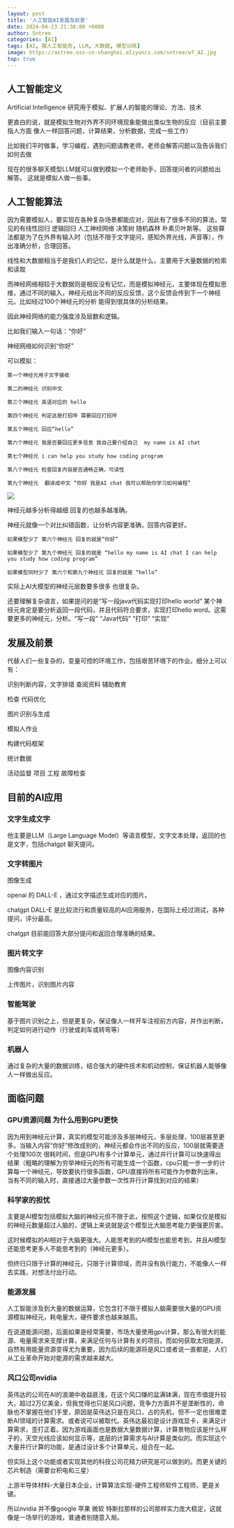 ```yaml
---
layout: post
title: '人工智能AI发展及前景'
date: 2024-04-23 21:30:00 +0800
author: Sntree
categories: [AI]
tags: [AI, 服人工智能务, LLM, 大数据, 模型训练]
image: https://astree.oss-cn-shanghai.aliyuncs.com/sntree/wf_AI.jpg
top: true
---
```




## 人工智能定义

Artificial Intelligence  研究用于模拟、扩展人的智能的理论、方法、技术

更直白的说，就是模拟生物对外界不同环境现象能做出类似生物的反应（目前主要指人方面 像人一样回答问题，计算结果，分析数据，完成一些工作）

比如我们平时做事，学习编程，遇到问题请教老师，老师会解答问题以及告诉我们如何去做

现在的很多聊天模型LLM就可以做到模拟一个老师助手，回答提问者的问题给出解答。 这就是模拟人做一些事。

## 人工智能算法
因为需要模拟人，要实现在各种复杂场景都能应对，因此有了很多不同的算法，常见的有线性回归 逻辑回归 人工神经网络 决策树 随机森林 朴素贝叶斯等。
这些算法都是为了在外界有输入时（包括不限于文字提问，感知外界光线，声音等），作出准确分析，合理回答。

线性和大数据相当于是我们人的记忆，是什么就是什么，主要用于大量数据的检索和读取


而神经网络相较于大数据则是相反没有记忆，而是模拟神经元，主要体现在模拟思维，通过不同的输入，神经元给出不同的反应反馈，这个反馈会传到下一个神经元。比如经过100个神经元的分析 能得到很具体的分析结果。



因此神经网络的能力强度涉及层数和逻辑。



<!--more-->

比如我们输入一句话：“你好“

神经网络如何识别“你好”

可以模拟：

```
第一个神经元用于文字接收

第二的神经元 识别中文

第三个神经元 英语对应的 hello

第四个神经元 判定这是打招呼 需要回应打招呼

第五个神经元 回应“hello”

第六个神经元 我是否要回应更多信息 我自己要介绍自己  my name is AI chat 

第七个神经元 i can help you study how coding program

第八个神经元 检查回复内容是否通畅正确，可读性

第九个神经元  翻译成中文 “你好 我是AI chat 我可以帮助你学习如何编程”
```

![](https://astree.oss-cn-shanghai.aliyuncs.com/opendir/nn-2024-06-13-2100.png)

神经元越多分析得越细 回复的也越多越准确。

神经元就像一个对比纠错函数，让分析内容更准确，回答内容更好。


```
如果模型少了 第六个神经元 回复的就是“你好”

如果模型少了 第九个神经元 回复的就是 “hello my name is AI chat I can help you study how coding program”

如果模型同时少了 第六个和第九个神经元 回复的就是 “hello”
```


实际上AI大模型的神经元层数要多很多 也很复杂。

还要理解复杂语言，如果提问的是“写一段java代码实现打印hello world” 某个神经元肯定是要分析返回一段代码，并且代码符合要求，实现打印hello word。这需要更多的神经元，分析。“写一段” “Java代码” “打印” “实现” 


## 发展及前景

代替人们一些复杂的，变量可控的环境工作，包括艰苦环境下的作业。细分上可以有：

识别判断内容，文字排错 查阅资料 辅助教育

检查 代码优化

图片识别与生成

模拟人作业

构建代码框架

统计数据

活动监督 项目 工程  故障检查



## 目前的AI应用

### 文字生成文字

他主要是LLM（Large Language Model）等语言模型，文字文本处理，返回的也是文字，包括chatgpt 聊天提问。

### 文字转图片

图像生成

openai 的 DALL-E ，通过文字描述生成对应的图片。

chatgpt DALL-E 是比较流行和质量较高的AI应用服务，在国际上经过测试，各种提问，评分最高。

chatgpt 目前能回答大部分提问和返回合理准确的结果。

### 图片转文字

图像内容识别

上传图片，识别图片内容

### 智能驾驶

基于图片识别之上，但是更复杂，保证像人一样开车注视前方内容，并作出判断，判定如何进行动作（行驶或刹车或转弯等）



### 机器人

通过复杂的大量的数据训练，结合强大的硬件技术和机动控制，保证机器人能够像人一样做出反应。





## 面临问题
### GPU资源问题 为什么用到GPU更快
因为用到神经元计算，真实的模型可能涉及多层神经元，多层处理，100层甚至更多。当输入内容“你好”修改成别的，神经元都会作出不同的反应，100层就需要逐个处理100次 很耗时间，但是GPU有多个计算单元，通过并行计算可以快速得出结果（粗略的理解为穷举神经元的所有可能生成一个函数，cpu只能一步一步的计算每一个神经元，导致要执行很多函数，GPU直接将所有可能作为参数列出来，当有不同的输入时，直接通过大量参数一次性并行计算找到对应的结果）

### 科学家的担忧

主要是AI模型包括模拟大脑的神经元但不限于此，按照这个逻辑，如果仅仅是模拟的神经元数量超过人脑的，逻辑上来说就是这个模型比大脑思考能力更强更厉害。

这时候模拟的AI相对于大脑更强大。人能思考到的AI模型也能思考到，并且AI模型还能思考更多人不能思考到的（神经元更多）。

但终归只限于计算的神经元，只限于计算领域，而并没有执行能力，不能像人一样去实践，对想法付出行动。



### 能源发展

人工智能涉及到大量的数据运算，它包含打不限于模拟人脑需要很大量的GPU资源模拟神经元，耗电量大，硬件要求也越来越高。

在说道能源问题，后面如果是经常需要，市场大量使用gpu计算，那么有很大的能源、电量需求来支撑计算，来满足任何与计算有关的项目。而如何获取太阳能源，自然有用能量资源变得尤为重要。因为后续的能源将是风口或者说一直都是，人们从工业革命开始对能源的需求越来越大。



### 风口公司nvidia



英伟达的公司在AI的浪潮中收益匪浅，在这个风口赚的盆满钵满，现在市值提升较大，超过2万亿美金，但我觉得也只是风口问题，竞争力方面并不是垄断性的，命脉也不掌握在他们手里，原因是英伟达只是在风口，占的先机，但不一定也很难垄断AI领域的计算需求。或者说可以被取代。英伟达最初是设计游戏显卡，来满足计算需求，歪打正着。因为游戏画面也是数据大量数据计算，计算景物应该是什么样子的，天空光线应该如何显示等，底层的计算需求与AI计算是类似的。而实现这个大量并行计算的功能，是通过设计多个计算单元，组合在一起。

但实际上这个功能或者实现其他的科技公司花精力研究是可以做到的。而更关键的芯片制造（需要台积电和三星）

上游半导体材料-大量日本企业，计算算法实现-硬件工程师软件工程师，更是关键。

所以nvidia 并不像google 苹果 微软 特斯拉那样的公司那样实力庞大稳定，这就像是一场举行的游戏，普通者别随意入局。